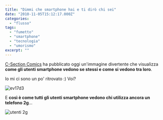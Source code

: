 ```yaml
---
title: "Dimmi che smartphone hai e ti dirò chi sei"
date: "2010-11-05T15:12:17.000Z"
categories:
  - "flusso"
tags:
  - "fumetto"
  - "smartphone"
  - "tecnologia"
  - "umorismo"
excerpt: ""
---
```


[C-Section Comics](http://www.csectioncomics.com/) ha pubblicato oggi un'immagine divertente che visualizza **come gli utenti smartphone vedono se stessi e come si vedono tra loro**.

Io mi ci sono un po' ritrovato :) Voi?

![](https://enricodeleo.s3.eu-south-1.amazonaws.com/uploads/2010/11/ev17d3-723x1024.jpg "ev17d3")

E **così è come tutti gli utenti smartphone vedono chi utilizza ancora un telefono 2g**...

![](https://enricodeleo.s3.eu-south-1.amazonaws.com/images/28cljxe.jpg "utenti 2g")
